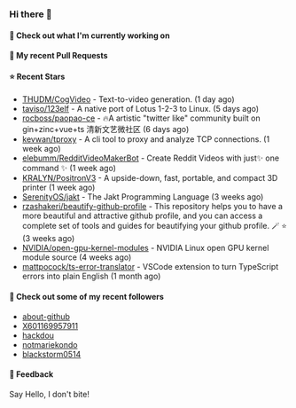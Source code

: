### Hi there 👋

#### 👷 Check out what I'm currently working on

#### 🔨 My recent Pull Requests


#### ⭐ Recent Stars

- [THUDM/CogVideo](https://github.com/THUDM/CogVideo) - Text-to-video generation.  (1 day ago)
- [taviso/123elf](https://github.com/taviso/123elf) - A native port of Lotus 1-2-3 to Linux. (5 days ago)
- [rocboss/paopao-ce](https://github.com/rocboss/paopao-ce) - 🔥A artistic &#34;twitter like&#34; community built on gin&#43;zinc&#43;vue&#43;ts 清新文艺微社区 (6 days ago)
- [kevwan/tproxy](https://github.com/kevwan/tproxy) - A cli tool to proxy and analyze TCP connections. (1 week ago)
- [elebumm/RedditVideoMakerBot](https://github.com/elebumm/RedditVideoMakerBot) - Create Reddit Videos with just✨ one command ✨ (1 week ago)
- [KRALYN/PositronV3](https://github.com/KRALYN/PositronV3) - A upside-down, fast, portable, and compact 3D printer (1 week ago)
- [SerenityOS/jakt](https://github.com/SerenityOS/jakt) - The Jakt Programming Language (3 weeks ago)
- [rzashakeri/beautify-github-profile](https://github.com/rzashakeri/beautify-github-profile) - This repository helps you to have a more beautiful and attractive github profile, and you can access a complete set of tools and guides for beautifying your github profile. 🪄 ⭐ (3 weeks ago)
- [NVIDIA/open-gpu-kernel-modules](https://github.com/NVIDIA/open-gpu-kernel-modules) - NVIDIA Linux open GPU kernel module source (4 weeks ago)
- [mattpocock/ts-error-translator](https://github.com/mattpocock/ts-error-translator) - VSCode extension to turn TypeScript errors into plain English (1 month ago)

#### 👯 Check out some of my recent followers

- [about-github](https://github.com/about-github)
- [X601169957911](https://github.com/X601169957911)
- [hackdou](https://github.com/hackdou)
- [notmariekondo](https://github.com/notmariekondo)
- [blackstorm0514](https://github.com/blackstorm0514)

#### 💬 Feedback

Say Hello, I don't bite!